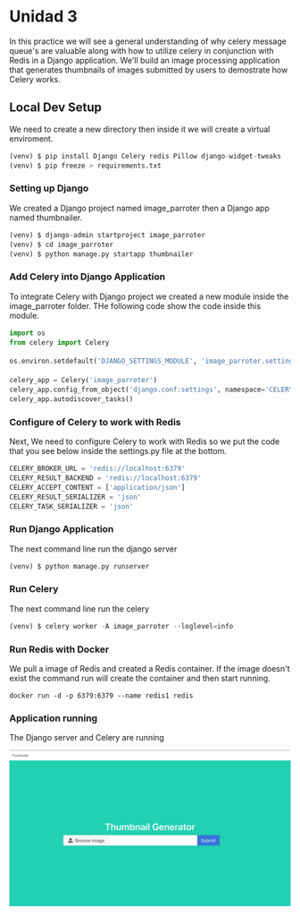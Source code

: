 # Unidad 3

In this practice we will see a general understanding of why celery message queue's are valuable along with how to utilize celery in conjunction with Redis in a Django application. We'll build an image processing application that generates thumbnails of images submitted by users to demostrate how Celery works.

## Local Dev Setup

We need to create a new directory then inside it we will create a virtual enviroment.

```python
(venv) $ pip install Django Celery redis Pillow django-widget-tweaks
(venv) $ pip freeze > requirements.txt
```

### Setting up Django

We created a Django project named image_parroter then a Django app named thumbnailer.

```python
(venv) $ django-admin startproject image_parroter
(venv) $ cd image_parroter
(venv) $ python manage.py startapp thumbnailer
```

### Add Celery into Django Application

To integrate Celery with Django project we created a new module inside the image_parroter folder. 
THe following code show the code inside this module.

```python
import os
from celery import Celery

os.environ.setdefault('DJANGO_SETTINGS_MODULE', 'image_parroter.settings')

celery_app = Celery('image_parroter')
celery_app.config_from_object('django.conf:settings', namespace='CELERY')
celery_app.autodiscover_tasks()
```

### Configure of Celery to work with Redis
Next, We need to configure Celery to work with Redis so we put the code that you see below inside the settings.py file at the bottom.

```python
CELERY_BROKER_URL = 'redis://localhost:6379'
CELERY_RESULT_BACKEND = 'redis://localhost:6379'
CELERY_ACCEPT_CONTENT = ['application/json']
CELERY_RESULT_SERIALIZER = 'json'
CELERY_TASK_SERIALIZER = 'json'
```
### Run Django Application
The next command line run the django server
```python
(venv) $ python manage.py runserver
```
### Run Celery
The next command line run the celery
```python
(venv) $ celery worker -A image_parroter --loglevel=info
```

### Run Redis with Docker
We pull a image of Redis and created a Redis container. If the image doesn't exist the command run will create the container and then start running.
```docker
docker run -d -p 6379:6379 --name redis1 redis
```

### Application running
The Django server and Celery are running

![Thumbnail](Thumbnail.png)
